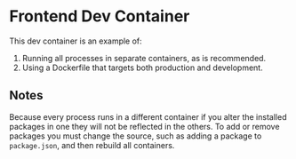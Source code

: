 # Frontend Dev Container

This dev container is an example of:

1. Running all processes in separate containers, as is recommended.
2. Using a Dockerfile that targets both production and development.

## Notes

Because every process runs in a different container if you alter the installed packages
in one they will not be reflected in the others. To add or remove packages you must
change the source, such as adding a package to `package.json`, and then rebuild all
containers.
